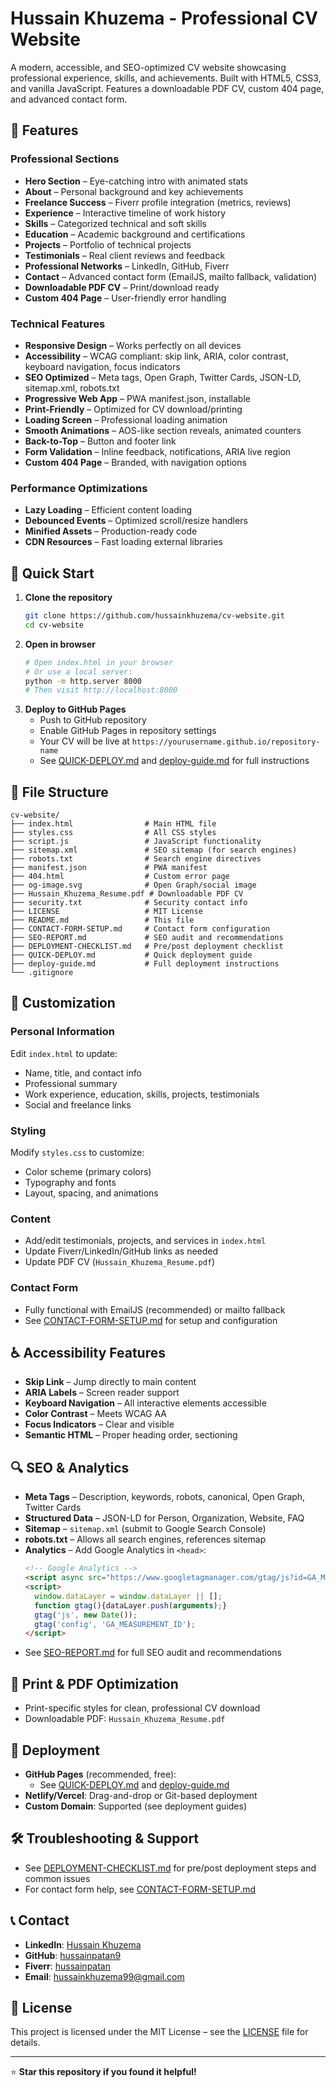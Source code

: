 # Hussain Khuzema - Professional CV Website

A modern, accessible, and SEO-optimized CV website showcasing professional experience, skills, and achievements. Built with HTML5, CSS3, and vanilla JavaScript. Features a downloadable PDF CV, custom 404 page, and advanced contact form.

## 🌟 Features

### **Professional Sections**
- **Hero Section** – Eye-catching intro with animated stats
- **About** – Personal background and key achievements
- **Freelance Success** – Fiverr profile integration (metrics, reviews)
- **Experience** – Interactive timeline of work history
- **Skills** – Categorized technical and soft skills
- **Education** – Academic background and certifications
- **Projects** – Portfolio of technical projects
- **Testimonials** – Real client reviews and feedback
- **Professional Networks** – LinkedIn, GitHub, Fiverr
- **Contact** – Advanced contact form (EmailJS, mailto fallback, validation)
- **Downloadable PDF CV** – Print/download ready
- **Custom 404 Page** – User-friendly error handling

### **Technical Features**
- **Responsive Design** – Works perfectly on all devices
- **Accessibility** – WCAG compliant: skip link, ARIA, color contrast, keyboard navigation, focus indicators
- **SEO Optimized** – Meta tags, Open Graph, Twitter Cards, JSON-LD, sitemap.xml, robots.txt
- **Progressive Web App** – PWA manifest.json, installable
- **Print-Friendly** – Optimized for CV download/printing
- **Loading Screen** – Professional loading animation
- **Smooth Animations** – AOS-like section reveals, animated counters
- **Back-to-Top** – Button and footer link
- **Form Validation** – Inline feedback, notifications, ARIA live region
- **Custom 404 Page** – Branded, with navigation options

### **Performance Optimizations**
- **Lazy Loading** – Efficient content loading
- **Debounced Events** – Optimized scroll/resize handlers
- **Minified Assets** – Production-ready code
- **CDN Resources** – Fast loading external libraries

## 🚀 Quick Start

1. **Clone the repository**
   ```bash
   git clone https://github.com/hussainkhuzema/cv-website.git
   cd cv-website
   ```
2. **Open in browser**
   ```bash
   # Open index.html in your browser
   # Or use a local server:
   python -m http.server 8000
   # Then visit http://localhost:8000
   ```
3. **Deploy to GitHub Pages**
   - Push to GitHub repository
   - Enable GitHub Pages in repository settings
   - Your CV will be live at `https://yourusername.github.io/repository-name`
   - See [QUICK-DEPLOY.md](QUICK-DEPLOY.md) and [deploy-guide.md](deploy-guide.md) for full instructions

## 📁 File Structure

```
cv-website/
├── index.html                # Main HTML file
├── styles.css                # All CSS styles
├── script.js                 # JavaScript functionality
├── sitemap.xml               # SEO sitemap (for search engines)
├── robots.txt                # Search engine directives
├── manifest.json             # PWA manifest
├── 404.html                  # Custom error page
├── og-image.svg              # Open Graph/social image
├── Hussain_Khuzema_Resume.pdf # Downloadable PDF CV
├── security.txt              # Security contact info
├── LICENSE                   # MIT License
├── README.md                 # This file
├── CONTACT-FORM-SETUP.md     # Contact form configuration
├── SEO-REPORT.md             # SEO audit and recommendations
├── DEPLOYMENT-CHECKLIST.md   # Pre/post deployment checklist
├── QUICK-DEPLOY.md           # Quick deployment guide
├── deploy-guide.md           # Full deployment instructions
└── .gitignore
```

## 🎨 Customization

### **Personal Information**
Edit `index.html` to update:
- Name, title, and contact info
- Professional summary
- Work experience, education, skills, projects, testimonials
- Social and freelance links

### **Styling**
Modify `styles.css` to customize:
- Color scheme (primary colors)
- Typography and fonts
- Layout, spacing, and animations

### **Content**
- Add/edit testimonials, projects, and services in `index.html`
- Update Fiverr/LinkedIn/GitHub links as needed
- Update PDF CV (`Hussain_Khuzema_Resume.pdf`)

### **Contact Form**
- Fully functional with EmailJS (recommended) or mailto fallback
- See [CONTACT-FORM-SETUP.md](CONTACT-FORM-SETUP.md) for setup and configuration

## ♿ Accessibility Features
- **Skip Link** – Jump directly to main content
- **ARIA Labels** – Screen reader support
- **Keyboard Navigation** – All interactive elements accessible
- **Color Contrast** – Meets WCAG AA
- **Focus Indicators** – Clear and visible
- **Semantic HTML** – Proper heading order, sectioning

## 🔍 SEO & Analytics
- **Meta Tags** – Description, keywords, robots, canonical, Open Graph, Twitter Cards
- **Structured Data** – JSON-LD for Person, Organization, Website, FAQ
- **Sitemap** – `sitemap.xml` (submit to Google Search Console)
- **robots.txt** – Allows all search engines, references sitemap
- **Analytics** – Add Google Analytics in `<head>`:
  ```html
  <!-- Google Analytics -->
  <script async src="https://www.googletagmanager.com/gtag/js?id=GA_MEASUREMENT_ID"></script>
  <script>
    window.dataLayer = window.dataLayer || [];
    function gtag(){dataLayer.push(arguments);}
    gtag('js', new Date());
    gtag('config', 'GA_MEASUREMENT_ID');
  </script>
  ```
- See [SEO-REPORT.md](SEO-REPORT.md) for full SEO audit and recommendations

## 📄 Print & PDF Optimization
- Print-specific styles for clean, professional CV download
- Downloadable PDF: `Hussain_Khuzema_Resume.pdf`

## 🚀 Deployment
- **GitHub Pages** (recommended, free):
  - See [QUICK-DEPLOY.md](QUICK-DEPLOY.md) and [deploy-guide.md](deploy-guide.md)
- **Netlify/Vercel**: Drag-and-drop or Git-based deployment
- **Custom Domain**: Supported (see deployment guides)

## 🛠️ Troubleshooting & Support
- See [DEPLOYMENT-CHECKLIST.md](DEPLOYMENT-CHECKLIST.md) for pre/post deployment steps and common issues
- For contact form help, see [CONTACT-FORM-SETUP.md](CONTACT-FORM-SETUP.md)

## 📞 Contact
- **LinkedIn**: [Hussain Khuzema](https://linkedin.com/in/hussainkhuzema)
- **GitHub**: [hussainpatan9](https://github.com/hussainpatan9)
- **Fiverr**: [hussainpatan](https://www.fiverr.com/hussainpatan)
- **Email**: [hussainkhuzema99@gmail.com](mailto:hussainkhuzema99@gmail.com)

## 📄 License

This project is licensed under the MIT License – see the [LICENSE](LICENSE) file for details.

---

⭐ **Star this repository if you found it helpful!** 